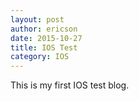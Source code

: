 ```yaml
---
layout: post
author: ericson
date: 2015-10-27
title: IOS Test
category: IOS
---
```


This is my first IOS test blog.
